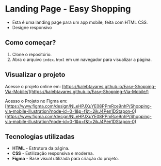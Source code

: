 # Landing Page - Easy Shopping

- Esta é uma landing page para um app mobile, feita com HTML CSS.
- Designe responsivo

## Como começar?

1. Clone o repositório.
2. Abra o arquivo `index.html` em um navegador para visualizar a página.

## Visualizar o projeto

Acesse o projeto online em: [https://kalebtavares.github.io/Easy-Shopping-Via-Mobile/](https://kalebtavares.github.io/Easy-Shopping-Via-Mobile/)

Acesso o Projeto no Figma em: [https://www.figma.com/design/NLeHPJXuYE08PPmRce9nhP/Shopping-via-mobile-illustration?node-id=0-1&p=f&t=2ikJ4Pen1DStapon-0](https://www.figma.com/design/NLeHPJXuYE08PPmRce9nhP/Shopping-via-mobile-illustration?node-id=0-1&p=f&t=2ikJ4Pen1DStapon-0)

## Tecnologias utilizadas

- **HTML** - Estrutura da página.
- **CSS** - Estilização responsiva e moderna.
- **Figma** - Base visual utilizada para criação do projeto.
  

